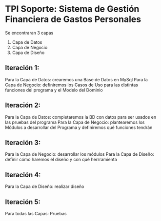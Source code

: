 # TPI Soporte: Sistema de Gestión Financiera de Gastos Personales

Se encontraran 3 capas

1. Capa de Datos
2. Capa de Negocio
3. Capa de Diseño

## Iteración 1: 

Para la Capa de Datos: crearemos una Base de Datos en MySql
Para la Capa de Negocio: definiremos los Casos de Uso para las distintas funciones del programa y el Modelo del Dominio


## Iteración 2:

Para la Capa de Datos: completaremos la BD con datos para ser usados en las pruebas del programa
Para la Capa de Negocio: plantearemos los Módulos a desarrollar del Programa y definiremos qué funciones tendrán

## Iteración 3: 

Para la Capa de Negocio: desarrollar los módulos
Para la Capa de Diseño: definir cómo haremos el diseño y con qué herrramienta

## Iteración 4:

Para la Capa de Diseño: realizar diseño

## Iteración 5:

Para todas las Capas: Pruebas
